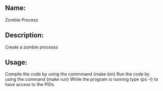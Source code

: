 ## Name: 
Zombie Process

## Description:
Create a zombie processs

## Usage:
Compile the code by using the commmand {make bin}
Run the code by using the command {make run}
While the program is running type {ps -l} to have access to the PIDs.